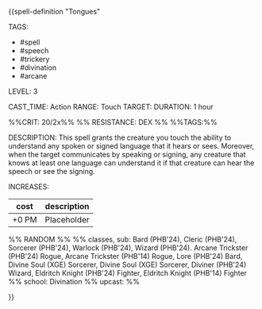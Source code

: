 {{spell-definition "Tongues"

TAGS: 
  - #spell
  - #speech
  - #trickery 
  - #divination 
  - #arcane


LEVEL: 3

CAST_TIME: Action
RANGE: Touch
TARGET: 
DURATION: 1 hour

%%CRIT: 20/2x%%
%% RESISTANCE: DEX %%
%%TAGS:%%

DESCRIPTION:
This spell grants the creature you touch the ability to understand any spoken or signed language that it hears or sees. Moreover, when the target communicates by speaking or signing, any creature that knows at least one language can understand it if that creature can hear the speech or see the signing.

INCREASES:

| cost | description |
| ---- | ----------- |
| +0 PM     |    Placeholder        |


%% RANDOM
%%
%% classes, sub: Bard (PHB'24), Cleric (PHB'24), Sorcerer (PHB'24), Warlock (PHB'24), Wizard (PHB'24). Arcane Trickster (PHB'24) Rogue, Arcane Trickster (PHB'14) Rogue, Lore (PHB'24) Bard, Divine Soul (XGE) Sorcerer, Divine Soul (XGE) Sorcerer, Diviner (PHB'24) Wizard, Eldritch Knight (PHB'24) Fighter, Eldritch Knight (PHB'14) Fighter
%% school: Divination
%% upcast: 
%%


}}